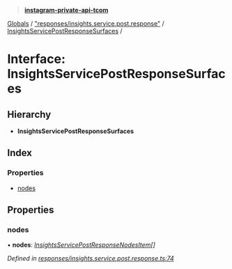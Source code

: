 > **[instagram-private-api-tcom](../README.md)**

[Globals](../README.md) / ["responses/insights.service.post.response"](../modules/_responses_insights_service_post_response_.md) / [InsightsServicePostResponseSurfaces](_responses_insights_service_post_response_.insightsservicepostresponsesurfaces.md) /

# Interface: InsightsServicePostResponseSurfaces

## Hierarchy

* **InsightsServicePostResponseSurfaces**

## Index

### Properties

* [nodes](_responses_insights_service_post_response_.insightsservicepostresponsesurfaces.md#nodes)

## Properties

###  nodes

• **nodes**: *[InsightsServicePostResponseNodesItem](_responses_insights_service_post_response_.insightsservicepostresponsenodesitem.md)[]*

*Defined in [responses/insights.service.post.response.ts:74](https://github.com/cuonglnhust/instagram-private-api-tcom/blob/3e16058/src/responses/insights.service.post.response.ts#L74)*